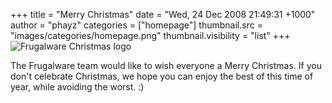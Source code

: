 +++
title = "Merry Christmas"
date = "Wed, 24 Dec 2008 21:49:31 +1000"
author = "phayz"
categories = ["homepage"]
thumbnail.src = "images/categories/homepage.png"
thumbnail.visibility = "list"
+++
![Frugalware Christmas logo](images/data/logo-christmas.png)  

 The Frugalware team would like to wish everyone a Merry Christmas. If you don't celebrate Christmas, we hope you can enjoy the best of this time of year, while avoiding the worst. :)